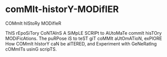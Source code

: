 # comMIt-historY-MODifIER
COMmIt hIStoRy MODifIeR

ThIS rEpoSiTory CoNTAInS A SiMpLE SCRIPt to AUtoMaTe commIt hisTOry MODiFicAtions. The puRPose iS to teST giT coMMIt aUtOmATioN, exPlORE How COMmIt hIstorY caN be alTERED, and Experiment wIth GeNeRatIng cOMmITs usinG scripTS.
